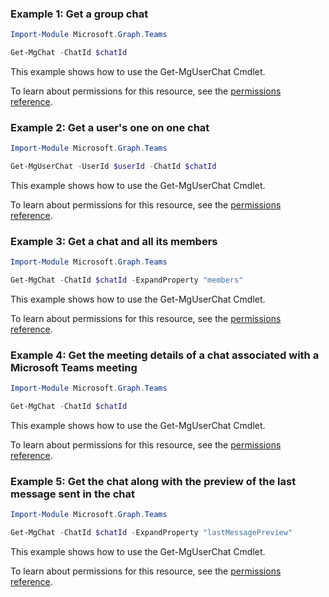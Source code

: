 ### Example 1: Get a group chat

```powershellImport-Module Microsoft.Graph.Teams

Get-MgChat -ChatId $chatId
```
This example shows how to use the Get-MgUserChat Cmdlet.
To learn about permissions for this resource, see the [permissions reference](/graph/permissions-reference).

### Example 2: Get a user's one on one chat

```powershellImport-Module Microsoft.Graph.Teams

Get-MgUserChat -UserId $userId -ChatId $chatId
```
This example shows how to use the Get-MgUserChat Cmdlet.
To learn about permissions for this resource, see the [permissions reference](/graph/permissions-reference).

### Example 3: Get a chat and all its members

```powershellImport-Module Microsoft.Graph.Teams

Get-MgChat -ChatId $chatId -ExpandProperty "members"
```
This example shows how to use the Get-MgUserChat Cmdlet.
To learn about permissions for this resource, see the [permissions reference](/graph/permissions-reference).

### Example 4: Get the meeting details of a chat associated with a Microsoft Teams meeting

```powershellImport-Module Microsoft.Graph.Teams

Get-MgChat -ChatId $chatId
```
This example shows how to use the Get-MgUserChat Cmdlet.
To learn about permissions for this resource, see the [permissions reference](/graph/permissions-reference).

### Example 5: Get the chat along with the preview of the last message sent in the chat

```powershellImport-Module Microsoft.Graph.Teams

Get-MgChat -ChatId $chatId -ExpandProperty "lastMessagePreview"
```
This example shows how to use the Get-MgUserChat Cmdlet.
To learn about permissions for this resource, see the [permissions reference](/graph/permissions-reference).

